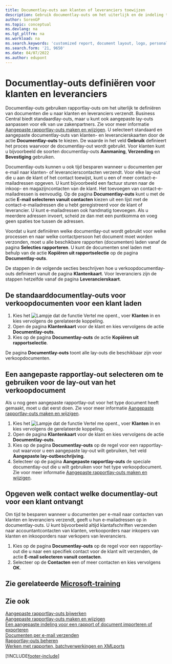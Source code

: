 ```yaml
---
title: Documentlay-outs aan klanten of leveranciers toewijzen
description: Gebruik documentlay-outs om het uiterlijk en de indeling te bepalen van documenten zoals facturen en orders die u naar klanten en leveranciers verzendt.
author: SorenGP
ms.topic: conceptual
ms.devlang: na
ms.tgt_pltfrm: na
ms.workload: na
ms.search.keywords: 'customized report, document layout, logo, personalize'
ms.search.form: '21, 9650'
ms.date: 04/07/2022
ms.author: edupont
---
```

# <a name="define-document-layouts-for-customers-and-vendors" />Documentlay-outs definiëren voor klanten en leveranciers

Documentlay-outs gebruiken rapportlay-outs om het uiterlijk te definiëren van documenten die u naar klanten en leveranciers verzendt. Business Central biedt standaardlay-outs, maar u kunt ook aangepaste lay-outs aanpassen voor elk van uw zakenpartners. Zie voor meer informatie [Aangepaste rapportlay-outs maken en wijzigen](ui-how-create-custom-report-layout.md). U selecteert standaard en aangepaste documentlay-outs van klanten- en leverancierskaarten door de actie **Documentlay-outs** te kiezen. De waarde in het veld **Gebruik** definieert het proces waarvoor de documentlay-out wordt gebruikt. Voor klanten kunt u bijvoorbeeld de soorten documentlay-outs **Aanmaning**, **Verzending** en **Bevestiging** gebruiken.

Documentlay-outs kunnen u ook tijd besparen wanneer u documenten per e-mail naar klanten- of leverancierscontacten verzendt. Voor elke lay-out die u aan de klant of het contact toewijst, kunt u een of meer contact-e-mailadressen opgeven. U kunt bijvoorbeeld een factuur sturen naar de inkoop- en magazijncontacten van de klant. Het toevoegen van contact-e-mailadressen is eenvoudig. Op de pagina **Documentlay-outs** kunt u met de actie **E-mail selecteren vanuit contacten** kiezen uit een lijst met de contact-e-mailadressen die u hebt geregistreerd voor de klant of leverancier. U kunt e-mailadressen ook handmatig toevoegen. Als u meerdere adressen invoert, scheid ze dan met een puntkomma en voeg geen spaties toe tussen de adressen.

Voordat u kunt definiëren welke documentlay-out wordt gebruikt voor welke processen en naar welke contactpersoon het document moet worden verzonden, moet u alle beschikbare rapporten (documenten) laden vanaf de pagina **Selecties rapporteren**. U kunt de documenten snel laden met behulp van de actie **Kopiëren uit rapportselectie** op de pagina **Documentlay-outs**.

De stappen in de volgende secties beschrijven hoe u verkoopdocumentlay-outs definieert vanuit de pagina **Klantenkaart**. Voor leveranciers zijn de stappen hetzelfde vanaf de pagina **Leverancierskaart**.

## <a name="to-load-the-standard-document-layouts-for-sales-documents-for-a-customer" />De standaarddocumentlay-outs voor verkoopdocumenten voor een klant laden

1. Kies het ![Lampje dat de functie Vertel me opent.](media/ui-search/search_small.png "Vertel me wat u wilt doen"), voer **Klanten** in en kies vervolgens de gerelateerde koppeling.
2. Open de pagina **Klantenkaart** voor de klant en kies vervolgens de actie **Documentlay-outs**.
3. Kies op de pagina **Documentlay-outs** de actie **Kopiëren uit rapportselectie**.

De pagina **Documentlay-outs** toont alle lay-outs die beschikbaar zijn voor verkoopdocumenten. 

## <a name="to-select-a-custom-report-layout-to-use-for-the-sales-document-layout" />Een aangepaste rapportlay-out selecteren om te gebruiken voor de lay-out van het verkoopdocument

Als u nog geen aangepaste rapportlay-out voor het type document heeft gemaakt, moet u dat eerst doen. Zie voor meer informatie [Aangepaste rapportlay-outs maken en wijzigen](ui-how-create-custom-report-layout.md).

1. Kies het ![Lampje dat de functie Vertel me opent.](media/ui-search/search_small.png "Vertel me wat u wilt doen"), voer **Klanten** in en kies vervolgens de gerelateerde koppeling.
2. Open de pagina **Klantenkaart** voor de klant en kies vervolgens de actie **Documentlay-outs**.
3. Kies op de pagina **Documentlay-outs** op de regel voor een rapportlay-out waarvoor u een aangepaste lay-out wilt gebruiken, het veld **Aangepaste lay-outbeschrijving**.
4. Selecteer op de pagina **Aangepaste rapportlay-outs** de speciale documentlay-out die u wilt gebruiken voor het type verkoopdocument. Zie voor meer informatie [Aangepaste rapportlay-outs maken en wijzigen](ui-how-create-custom-report-layout.md).

## <a name="to-specify-which-contact-will-receive-which-document-layout-for-a-customer" />Opgeven welk contact welke documentlay-out voor een klant ontvangt

Om tijd te besparen wanneer u documenten per e-mail naar contacten van klanten en leveranciers verzendt, geeft u hun e-mailadressen op in documentlay-outs. U kunt bijvoorbeeld altijd klantafschriften verzenden naar accountantcontacten van klanten, verkooporders naar inkopers van klanten en inkooporders naar verkopers van leveranciers.

1. Kies op de pagina **Documentlay-outs** op de regel voor een rapportlay-out die u naar een specifiek contact voor de klant wilt verzenden, de actie **E-mail selecteren vanuit contacten**.
2. Selecteer op de **Contacten** een of meer contacten en kies vervolgens **OK**.

## <a name="see-related-microsoft-trainingtrainingmoduleschange-documents-dynamics--business-central" />Zie gerelateerde [Microsoft-training](/training/modules/change-documents-dynamics-365-business-central/)

## <a name="see-also" />Zie ook

[Aangepaste rapportlay-outs bijwerken](ui-update-report-layouts.md)  
[Aangepaste rapportlay-outs maken en wijzigen](ui-how-create-custom-report-layout.md)  
[Een aangepaste indeling voor een rapport of document importeren of exporteren](ui-how-import-and-export-report-layout.md)  
[Documenten per e-mail verzenden](ui-how-send-documents-email.md)  
[Rapportlay-outs beheren](ui-manage-report-layouts.md)  
[Werken met rapporten, batchverwerkingen en XMLports](ui-work-report.md)  


[!INCLUDE[footer-include](includes/footer-banner.md)]
